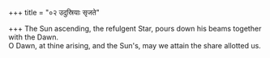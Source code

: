 +++
title = "०२ उदुस्रियाः सृजते"

+++
The Sun ascending, the refulgent Star, pours down his beams together with the Dawn.  
     O Dawn, at thine arising, and the Sun's, may we attain the share allotted us.